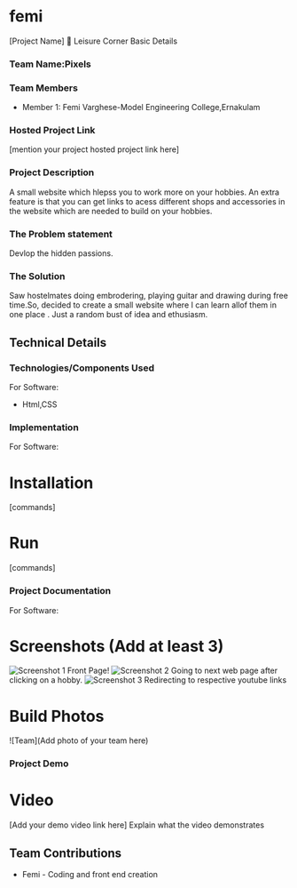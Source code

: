 # femi
[Project Name] 🎯
Leisure Corner
 Basic Details
### Team Name:Pixels
### Team Members
- Member 1: Femi Varghese-Model Engineering College,Ernakulam
### Hosted Project Link
[mention your project hosted project link here]
### Project Description
A small website which hlepss you to work more on your hobbies.
An extra feature is that  you can get links to acess different shops and accessories in the website which are needed to build on your hobbies. 
### The Problem statement
Devlop the hidden passions.
### The Solution
Saw hostelmates doing embrodering, playing guitar and drawing during free time.So, decided to create a small website where I  can learn allof them in  one place .
Just a random bust of idea and ethusiasm.
## Technical Details
### Technologies/Components Used
For Software:
- Html,CSS 
### Implementation
For Software:
# Installation
[commands]
# Run
[commands]
### Project Documentation
For Software:
# Screenshots (Add at least 3)
![Screenshot 1](https://github.com/user-attachments/assets/ae81013f-8acd-4106-bf5b-14f9ae0aef2a)
Front  Page!
![Screenshot 2](https://github.com/user-attachments/assets/1c54a447-b19b-4244-ad4c-ef29194e81e7)
Going to next web page after clicking on a hobby.
![Screenshot 3](https://github.com/user-attachments/assets/1c7ebcdd-a2d6-4054-a380-9271c0cbb74e)
Redirecting to respective youtube links

# Build Photos
![Team](Add photo of your team here)

### Project Demo
# Video
[Add your demo video link here]
Explain what the video demonstrates
## Team Contributions
- Femi - Coding and front end creation
